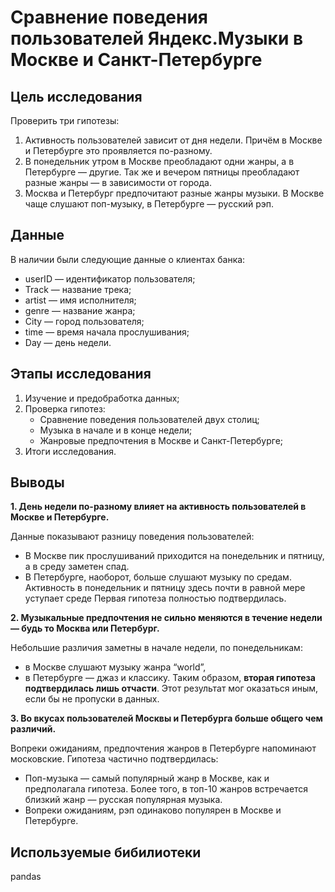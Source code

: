 # Сравнение поведения пользователей Яндекс.Музыки в Москве и Санкт-Петербурге

## Цель исследования
Проверить три гипотезы:
1. Активность пользователей зависит от дня недели. Причём в Москве и Петербурге это проявляется по-разному.
2. В понедельник утром в Москве преобладают одни жанры, а в Петербурге — другие. Так же и вечером пятницы преобладают разные жанры — в зависимости от города. 
3. Москва и Петербург предпочитают разные жанры музыки. В Москве чаще слушают поп-музыку, в Петербурге — русский рэп.

## Данные
В наличии были следующие данные о клиентах банка:
* userID — идентификатор пользователя;
* Track — название трека;  
* artist — имя исполнителя;
* genre — название жанра;
* City — город пользователя;
* time — время начала прослушивания;
* Day — день недели.

## Этапы исследования
1. Изучение и предобработка данных;
2. Проверка гипотез:
   - Сравнение поведения пользователей двух столиц;
   - Музыка в начале и в конце недели;
   - Жанровые предпочтения в Москве и Санкт-Петербурге;
3. Итоги исследования.

## Выводы
**1. День недели по-разному влияет на активность пользователей в Москве и Петербурге.**

Данные показывают разницу поведения пользователей:
- В Москве пик прослушиваний приходится на понедельник и пятницу, а в среду заметен спад.
- В Петербурге, наоборот, больше слушают музыку по средам. Активность в понедельник и пятницу здесь почти в равной мере уступает среде
Первая гипотеза полностью подтвердилась.

**2. Музыкальные предпочтения не сильно меняются в течение недели — будь то Москва или Петербург.**

Небольшие различия заметны в начале недели, по понедельникам:
* в Москве слушают музыку жанра “world”,
* в Петербурге — джаз и классику.
Таким образом, **вторая гипотеза подтвердилась лишь отчасти**. Этот результат мог оказаться иным, если бы не пропуски в данных.

**3. Во вкусах пользователей Москвы и Петербурга больше общего чем различий.**

Вопреки ожиданиям, предпочтения жанров в Петербурге напоминают московские. Гипотеза частично подтвердилась:
* Поп-музыка — самый популярный жанр в Москве, как и предполагала гипотеза. Более того, в топ-10 жанров встречается близкий жанр — русская популярная музыка.
* Вопреки ожиданиям, рэп одинаково популярен в Москве и Петербурге. 

## Используемые бибилиотеки
pandas
